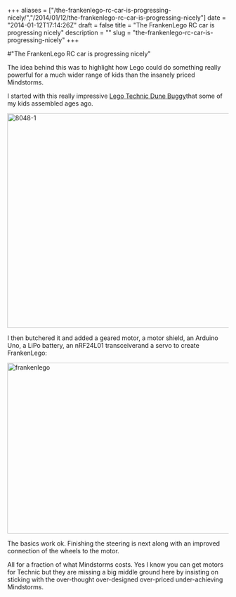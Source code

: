 +++
aliases = ["/the-frankenlego-rc-car-is-progressing-nicely/","/2014/01/12/the-frankenlego-rc-car-is-progressing-nicely"]
date = "2014-01-12T17:14:26Z"
draft = false
title = "The FrankenLego RC car is progressing nicely"
description = ""
slug = "the-frankenlego-rc-car-is-progressing-nicely"
+++

#"The FrankenLego RC car is progressing nicely"

The idea behind this was to highlight how Lego could do something really powerful for a much wider range of kids than the insanely priced Mindstorms.

I started with this really impressive <a href="http://www.brickset.com/detail/?Set=8048-1">Lego Technic Dune Buggy</a>that some of my kids assembled ages ago.

<a href="https://d2j17b10ywb1i7.cloudfront.net/wp-content/uploads/2014/01/8048-1.jpg"><img class="aligncenter size-full wp-image-1248" alt="8048-1" src="https://d2j17b10ywb1i7.cloudfront.net/wp-content/uploads/2014/01/8048-1.jpg" width="690" height="488" /></a>

I then butchered it and added a geared motor, a motor shield, an Arduino Uno, a LiPo battery, an nRF24L01 transceiverand a servo to create FrankenLego:

<a href="https://d2j17b10ywb1i7.cloudfront.net/wp-content/uploads/2014/01/frankenlego.jpg"><img class="aligncenter size-large wp-image-1249" alt="frankenlego" src="https://d2j17b10ywb1i7.cloudfront.net/wp-content/uploads/2014/01/frankenlego-1024x681.jpg" width="584" height="388" /></a>

The basics work ok. Finishing the steering is next along with an improved connection of the wheels to the motor.

All for a fraction of what Mindstorms costs. Yes I know you can get motors for Technic but they are missing a big middle ground here by insisting on sticking with the over-thought over-designed over-priced under-achieving Mindstorms.